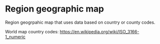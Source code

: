 # Region geographic map

Region geogrpahic map that uses data based on country or county codes.

World map country codes: https://en.wikipedia.org/wiki/ISO_3166-1_numeric

